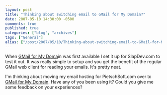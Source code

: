 ```yaml
---
layout: post
title: "Thinking about switching email to GMail for My Domain?"
date: 2007-05-10 14:30:00 -0500
comments: true
published: true
categories: ["blog", "archives"]
tags: ["General"]
alias: ["/post/2007/05/10/Thinking-about-switching-email-to-GMail-for-My-Domain", "/post/2007/05/10/thinking-about-switching-email-to-gmail-for-my-domain"]
---
```

<!-- more -->
<P>When <A href="http://www.google.com/a/smallbiz/">GMail for My Doma</A>in was first available I set it up for SlapDev.com to test it out. It was really simple to setup&nbsp;and you get the benefit of the regular GMail web client for reading your emails. It's pretty neat.</P>
<P>I'm thinking about moving my email hosting for PietschSoft.com over to <A href="http://www.google.com/a/smallbiz/">GMail for My Domain</A>. Have any of you been using it? Could you give me some feedback on your experiences?</P>
